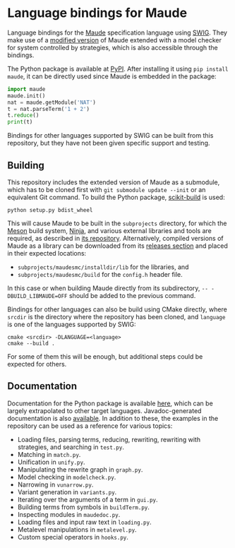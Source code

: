 Language bindings for Maude
===========================

Language bindings for the [Maude](http://maude.cs.illinois.edu) specification language using [SWIG](http://www.swig.org). They make use of a [modified version](https://github.com/fadoss/maudesmc) of Maude extended with a model checker for system controlled by strategies, which is also accessible through the bindings.

The Python package is available at [PyPI](https://pypi.org/project/maude). After installing it using `pip install maude`, it can be directly used since Maude is embedded in the package:

```python
import maude
maude.init()
nat = maude.getModule('NAT')
t = nat.parseTerm('1 + 2')
t.reduce()
print(t)
```

Bindings for other languages supported by SWIG can be built from this repository, but they have not been given specific support and testing.


Building
--------

This repository includes the extended version of Maude as a submodule, which has to be cloned first with  `git submodule update --init` or an equivalent Git command. To build the Python package, [scikit-build](https://scikit-build.org) is used:

```
python setup.py bdist_wheel
```

This will cause Maude to be built in the `subprojects` directory, for which the [Meson](https://mesonbuild.com/) build system, [Ninja](https://ninja-build.org/), and various external libraries and tools are required, as described in [its repository](https://github.com/fadoss/maudesmc). Alternatively, compiled versions of Maude as a library can be downloaded from its [releases section](https://github.com/fadoss/maudesmc/releases) and placed in their expected locations:
* `subprojects/maudesmc/installdir/lib` for the libraries, and
* `subprojects/maudesmc/build` for the `config.h` header file.

In this case or when building Maude directly from its subdirectory, `-- -DBUILD_LIBMAUDE=OFF` should be added to the previous command.

Bindings for other languages can also be build using CMake directly, where `srcdir` is the directory where the repository has been cloned, and `language` is one of the languages supported by SWIG:

```
cmake <srcdir> -DLANGUAGE=<language>
cmake --build .
```

For some of them this will be enough, but additional steps could be expected for others.


Documentation
-------------

Documentation for the Python package is available [here](https://fadoss.github.io/maude-bindings), which can be largely extrapolated to other target languages. Javadoc-generated documentation is also [available](https://fadoss.github.io/maude-bindings/javadoc). In addition to these, the examples in the repository can be used as a reference for various topics:

* Loading files, parsing terms, reducing, rewriting, rewriting with strategies, and searching in `test.py`.
* Matching in `match.py`.
* Unification in `unify.py`.
* Manipulating the rewrite graph in `graph.py`.
* Model checking in `modelcheck.py`.
* Narrowing in `vunarrow.py`.
* Variant generation in `variants.py`.
* Iterating over the arguments of a term in `gui.py`.
* Building terms from symbols in `buildTerm.py`.
* Inspecting modules in `maudedoc.py`.
* Loading files and input raw text in `loading.py`.
* Metalevel manipulations in `metalevel.py`.
* Custom special operators in `hooks.py`.
